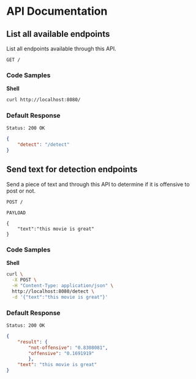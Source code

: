 # API Documentation

## List all available endpoints

List all endpoints available through this API.

```
GET /
```
### Code Samples

**Shell**

```bash
curl http://localhost:8080/
```

### Default Response

```
Status: 200 OK
```
```json
{
    "detect": "/detect"
}
```

## Send text for detection endpoints

Send a piece of text and through this API to determine if it is offensive to post or not.

```
POST /
```

```PAYLOAD```
```
{
    "text":"this movie is great"
}
```

### Code Samples

**Shell**

```bash
curl \
  -X POST \
  -H "Content-Type: application/json" \
  http://localhost:8080/detect \
  -d '{"text":"this movie is great"}'
```

### Default Response

```
Status: 200 OK
```
```json
{
    "result": {
        "not-offensive": "0.8308081",
        "offensive": "0.1691919"
        },
    "text": "this movie is great"
}

```
